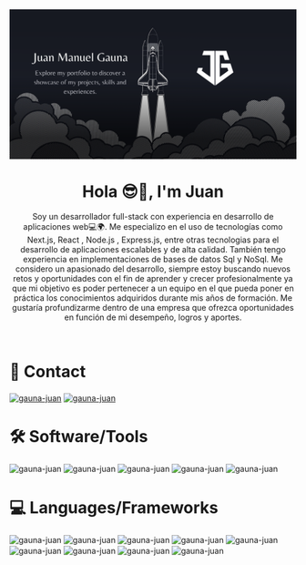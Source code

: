 <img align="center" src="MyImage.webp" alt="gauna-juan" style="width:1050px"/>

<h1 align="center">Hola 😎👋, I'm Juan </h1>
<p align="center"> Soy un desarrollador full-stack con experiencia en desarrollo de aplicaciones web💻🌍. Me especializo en el uso de tecnologías como Next.js, React , Node.js , Express.js, entre otras tecnologias para el desarrollo de aplicaciones escalables y de alta calidad. También tengo experiencia en implementaciones de bases de datos  Sql y NoSql. Me considero un apasionado del desarrollo, siempre estoy buscando nuevos retos y oportunidades con el fin de aprender y crecer profesionalmente ya que mi objetivo es poder pertenecer a un equipo en el que pueda poner en práctica los conocimientos adquiridos durante mis años de formación. Me gustaría profundizarme dentro de una empresa que ofrezca oportunidades en función de mi desempeño, logros y aportes. </p>
<br>

<h1 align="left">📱 Contact</h1>
<a href="mailto:juan.gauna.dev@gmail.com" target="blank"><img align="center" src="https://img.shields.io/badge/Gmail-D14836?style=for-the-badge&logo=gmail&logoColor=white" alt="gauna-juan" /></a>
<a href="https://www.linkedin.com/in/gauna-juan/" target="blank"><img align="center" src="https://img.shields.io/badge/LinkedIn-0077B5?style=for-the-badge&logo=linkedin&logoColor=white" alt="gauna-juan" /></a>

 <h1 align="left">🛠️ Software/Tools </h1>
 <div style="display:flex,flex-direction:row,gap:20px">
 <img align="center" src="https://img.shields.io/badge/Windows-0078D6?style=for-the-badge&logo=windows&logoColor=white" alt="gauna-juan" />
 <img align="center" src="https://img.shields.io/badge/Adobe%20Photoshop-31A8FF?style=for-the-badge&logo=Adobe%20Photoshop&logoColor=black" alt="gauna-juan" />
 <img align="center" src="https://img.shields.io/badge/Figma-F24E1E?style=for-the-badge&logo=figma&logoColor=white" alt="gauna-juan" />
 <img align="center" src="https://img.shields.io/badge/Microsoft_Office-D83B01?style=for-the-badge&logo=microsoft-office&logoColor=white" alt="gauna-juan" />
 <img align="center" src="https://img.shields.io/badge/GIT-E44C30?style=for-the-badge&logo=git&logoColor=white" alt="gauna-juan" />
 </div>
 
<h1 align="left">💻 Languages/Frameworks </h1>
<div style="display:flex,flex-direction:row">
<img align="center" src="https://img.shields.io/badge/HTML5-E34F26?style=for-the-badge&logo=html5&logoColor=white" alt="gauna-juan" />
<img align="center" src="https://img.shields.io/badge/JavaScript-323330?style=for-the-badge&logo=javascript&logoColor=F7DF1E" alt="gauna-juan" />
<img align="center" src="https://img.shields.io/badge/CSS3-1572B6?style=for-the-badge&logo=css3&logoColor=white" alt="gauna-juan" />
<img align="center" src="https://img.shields.io/badge/React-20232A?style=for-the-badge&logo=react&logoColor=61DAFB" alt="gauna-juan" />
<img align="center" src="https://img.shields.io/badge/React_Native-20232A?style=for-the-badge&logo=react&logoColor=61DAFB" alt="gauna-juan" />
<img align="center" src="https://img.shields.io/badge/Bootstrap-563D7C?style=for-the-badge&logo=bootstrap&logoColor=white" alt="gauna-juan" />
<img align="center" src="https://img.shields.io/badge/MySQL-00000F?style=for-the-badge&logo=mysql&logoColor=white" alt="gauna-juan" />
<img align="center" src="https://img.shields.io/badge/MongoDB-4EA94B?style=for-the-badge&logo=mongodb&logoColor=white" alt="gauna-juan" />
<img align="center" src="https://img.shields.io/badge/Amazon_AWS-232F3E?style=for-the-badge&logo=amazon-aws&logoColor=white" alt="gauna-juan" />
</div>

<br>
<br>
